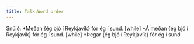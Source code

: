 ```yaml
---
title: Talk:Word order
---
```


Snúið:
*Meðan {ég bjó í Reykjavík} fór ég í sund. [while]
*Á meðan {ég bjó í Reykjavík} fór ég í sund. [while]
*Þegar {ég bjó í Reykjavík} fór ég í sund